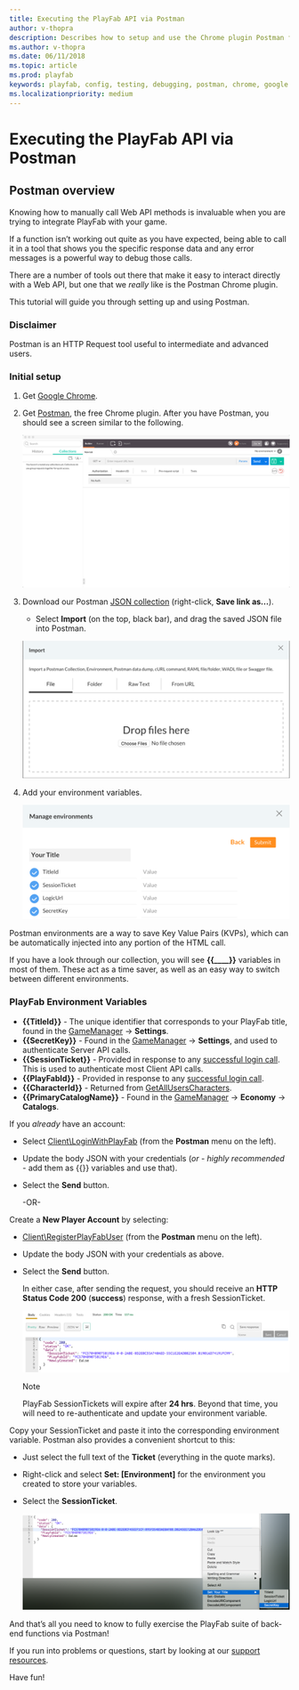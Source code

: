 ```yaml
---
title: Executing the PlayFab API via Postman
author: v-thopra
description: Describes how to setup and use the Chrome plugin Postman for debugging your PlayFab API calls.
ms.author: v-thopra
ms.date: 06/11/2018
ms.topic: article
ms.prod: playfab
keywords: playfab, config, testing, debugging, postman, chrome, google
ms.localizationpriority: medium
---
```


# Executing the PlayFab API via Postman

## Postman overview

Knowing how to manually call Web API methods is invaluable when you are trying to integrate PlayFab with your game.

If a function isn’t working out quite as you have expected, being able to call it in a tool that shows you the specific response data and any error messages is a powerful way to debug those calls.

There are a number of tools out there that make it easy to interact directly with a Web API, but one that we *really* like is the Postman Chrome plugin.

This tutorial will guide you through setting up and using Postman.

### Disclaimer

Postman is an HTTP Request tool useful to intermediate and advanced users.

### Initial setup

1. Get [Google Chrome](https://google.com/chrome).
2. Get [Postman](https://www.getpostman.com/), the free Chrome plugin. After you have Postman, you should see a screen similar to the following.

   ![Postman - Blank screen](media/tutorials/postman-blank-screen.png)  

3. Download our Postman [JSON collection](https://api.playfab.com/downloads/postman) (right-click, **Save link as...**).
    - Select **Import** (on the top, black bar), and drag the saved JSON file into Postman.

   ![Postman - Import file](media/tutorials/postman-import-file.png)  

4. Add your environment variables.

   ![Postman - Manage Environment variables](media/tutorials/postman-manage-environment-variables.png)  

Postman environments are a way to save Key Value Pairs (KVPs), which can be automatically injected into any portion of the HTML call.

If you have a look through our collection, you will see **{{____}}** variables in most of them. These act as a time saver, as well as an easy way to switch between different environments.

### PlayFab Environment Variables

- **{{TitleId}}** - The unique identifier that corresponds to your PlayFab title, found in the [GameManager](https://developer.playfab.com/) -> **Settings**.
- **{{SecretKey}}** - Found in the [GameManager](https://developer.playfab.com/) -> **Settings**, and used to authenticate Server API calls.
- **{{SessionTicket}}** - Provided in response to any [successful login call](xref:titleid.playfabapi.com.client.authentication). This is used to authenticate most Client API calls.
- **{{PlayFabId}}** - Provided in response to any [successful login call](xref:titleid.playfabapi.com.client.authentication).
- **{{CharacterId}}** - Returned from [GetAllUsersCharacters](xref:titleid.playfabapi.com.client.characters.getalluserscharacters).
- **{{PrimaryCatalogName}}** - Found in the [GameManager](https://developer.playfab.com/) -> **Economy** -> **Catalogs**.

If you *already* have an account:

- Select [Client\LoginWithPlayFab](xref:titleid.playfabapi.com.client.authentication.loginwithplayfab) (from the **Postman** menu on the left).
- Update the body JSON with your credentials (*or* - *highly recommended* - add them as {{}} variables and use that).
- Select the **Send** button.

   -OR-

Create a **New Player Account** by selecting:

- [Client\RegisterPlayFabUser](xref:titleid.playfabapi.com.client.authentication.registerplayfabuser) (from the **Postman** menu on the left).
- Update the body JSON with your credentials as above.
- Select the **Send** button.

   In either case, after sending the request, you should receive an **HTTP Status Code 200** (**success**) response, with a fresh SessionTicket.

   ![Postman - Create Session Ticket - Success](media/tutorials/postman-create-session-ticket-success.png)  

   > [!NOTE]
   > PlayFab SessionTickets will expire after **24 hrs**. Beyond that time, you will need to re-authenticate and update your environment variable.

Copy your SessionTicket and paste it into the corresponding environment variable. Postman also provides a convenient shortcut to this:

- Just select the full text of the **Ticket** (everything in the quote marks).
- Right-click and select **Set: [Environment]** for the environment you created to store your variables.
- Select the **SessionTicket**.

   ![Postman - Session Ticket - Set Environment](media/tutorials/postman-session-ticket-set-environment.png)  

And that’s all you need to know to fully exercise the PlayFab suite of back-end functions via Postman!

If you run into problems or questions, start by looking at our [support resources](https://community.playfab.com/).

Have fun!
